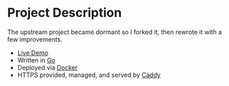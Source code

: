 # Project Description

The upstream project became dormant so I forked it, then rewrote it with a few improvements.

- [Live Demo](https://quiethackernews.com/)
- Written in [Go](https://golang.org/)
- Deployed via [Docker](https://www.docker.com/)
- HTTPS provided, managed, and served by [Caddy](https://caddyserver.com/)
